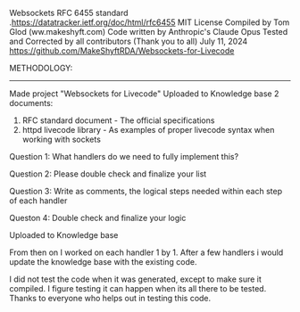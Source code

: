 Websockets RFC 6455 standard .https://datatracker.ietf.org/doc/html/rfc6455
MIT License
Compiled by Tom Glod (ww.makeshyft.com)
Code written by Anthropic's Claude Opus
Tested and Corrected by all contributors (Thank you to all)
July 11, 2024
https://github.com/MakeShyftRDA/Websockets-for-Livecode

METHODOLOGY:
************

Made project "Websockets for Livecode"
Uploaded to Knowledge base 2 documents:
1. RFC standard document - The official specifications
2. httpd livecode library - As examples of proper livecode syntax when working with sockets

Question 1: What handlers do we need to fully implement this?

Question 2: Please double check and finalize your list

Question 3: Write as comments, the logical steps needed within each step of each handler

Queston 4: Double check and finalize your logic

Uploaded to Knowledge base

From then on I worked on each handler 1 by 1. After a few handlers i would update the knowledge base with the existing code.

I did not test the code when it was generated, except to make sure it compiled.
I figure testing it can happen when its all there to be tested.
Thanks to everyone who helps out in testing this code.
